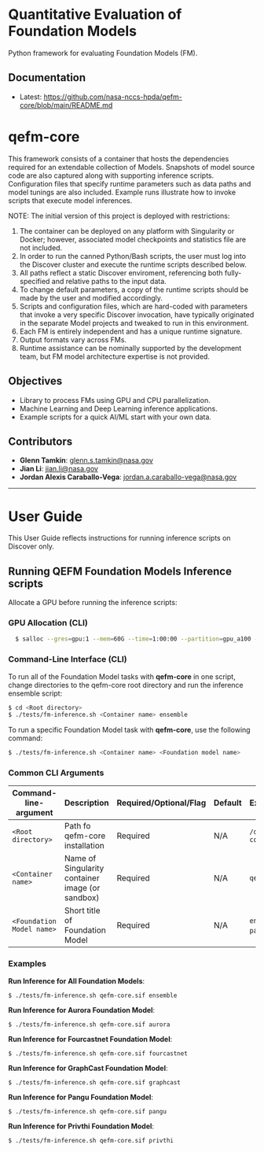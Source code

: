 # Quantitative Evaluation of Foundation Models

Python framework for evaluating Foundation Models (FM).  

## Documentation

- Latest: https://github.com/nasa-nccs-hpda/qefm-core/blob/main/README.md

# qefm-core

This framework consists of a container that hosts the dependencies required for an extendable collection of Models.  Snapshots of model source code are also captured along with supporting inference scripts.  Configuration files that specify runtime parameters such as data paths and model tunings are also included.  Example runs illustrate how to invoke scripts that execute model inferences.

NOTE:  The initial version of this project is deployed with restrictions:
1) The container can be deployed on any platform with Singularity or Docker; however, associated model checkpoints and statistics file are not included.
3) In order to run the canned Python/Bash scripts, the user must log into the Discover cluster and execute the runtime scripts described below.
4) All paths reflect a static Discover enviroment, referencing both fully-specified and relative paths to the input data.
5) To change default parameters, a copy of the runtime scripts should be made by the user and modified accordingly.
6) Scripts and configuration files, which are hard-coded with parameters that invoke a very specific Discover invocation, have typically originated in the separate Model projects and tweaked to run in this environment.
7) Each FM is entirely independent and has a unique runtime signature.
8) Output formats vary across FMs.
9) Runtime assistance can be nominally supported by the development team, but FM model architecture expertise is not provided.

## Objectives

- Library to process FMs using GPU and CPU parallelization.
- Machine Learning and Deep Learning inference applications.
- Example scripts for a quick AI/ML start with your own data.

## Contributors

- **Glenn Tamkin**: [glenn.s.tamkin@nasa.gov](mailto:glenn.s.tamkin@nasa.gov)
- **Jian Li**: [jian.li@nasa.gov](mailto:jian.li@nasa.gov)
- **Jordan Alexis Caraballo-Vega**: [jordan.a.caraballo-vega@nasa.gov](mailto:jordan.a.caraballo-vega@nasa.gov)
---
# <b> User Guide </b>

This User Guide reflects instructions for running inference scripts on Discover only.

## <b> Running QEFM Foundation Models Inference scripts </b>

Allocate a GPU before running the inference scripts:

### <b> GPU Allocation (CLI) </b>

```bash
  $ salloc --gres=gpu:1 --mem=60G --time=1:00:00 --partition=gpu_a100 --constraint=rome --ntasks-per-node=1 --cpus-per-task=10
```

### <b> Command-Line Interface (CLI) </b>

To run all of the Foundation Model tasks with **qefm-core** in one script, change directories to the qefm-core root directory and run the inference ensemble script:

```bash
$ cd <Root directory>
$ ./tests/fm-inference.sh <Container name> ensemble
```

To run a specific Foundation Model task with **qefm-core**, use the following command:

```bash
$ ./tests/fm-inference.sh <Container name> <Foundation model name> 
```

### <b> Common CLI Arguments </b>
| Command-line-argument | Description                                         |Required/Optional/Flag | Default  | Example                  |
| --------------------- |:----------------------------------------------------|:---------|:---------|:--------------------------------------|
| `<Root directory>`                  | Path fo qefm-core installation                                | Required | N/A      |`/discover/nobackup/projects/QEFM/qefm-core`         |
| `<Container name>`                  | Name of Singularity container image (or sandbox)                                | Required | N/A      |`qefm-core.sif`         |
| `<Foundation Model name>`                  | Short title of Foundation Model                               | Required | N/A      |`ensemble`, `aurora`, `fourcastnet`, `graphcast`, `pangu`,`privthi`  |

### <b> Examples </b>

**Run Inference for **All** Foundation Models**:
```shell
$ ./tests/fm-inference.sh qefm-core.sif ensemble
```
**Run Inference for Aurora Foundation Model**:
```shell
$ ./tests/fm-inference.sh qefm-core.sif aurora
```
**Run Inference for Fourcastnet Foundation Model**:
```shell
$ ./tests/fm-inference.sh qefm-core.sif fourcastnet
```
**Run Inference for GraphCast Foundation Model**:
```shell
$ ./tests/fm-inference.sh qefm-core.sif graphcast
```
**Run Inference for Pangu Foundation Model**:
```shell
$ ./tests/fm-inference.sh qefm-core.sif pangu
```
**Run Inference for Privthi Foundation Model**:
```shell
$ ./tests/fm-inference.sh qefm-core.sif privthi
```
